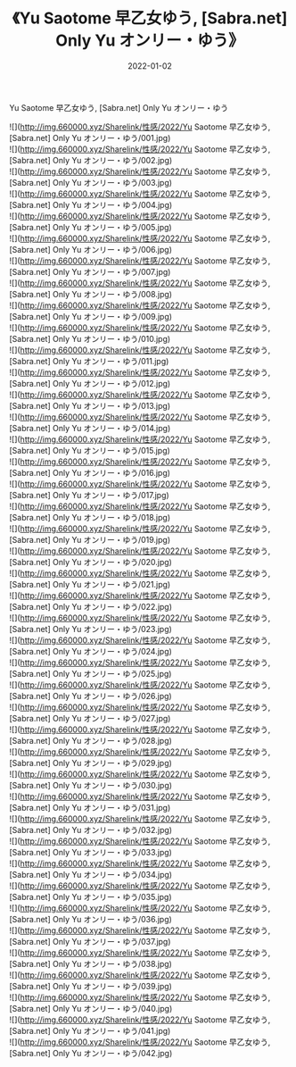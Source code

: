 ﻿---
layout: post
title:  《Yu Saotome 早乙女ゆう, [Sabra.net] Only Yu オンリー・ゆう》
date:   2022-01-02
img: http://img.660000.xyz/Sharelink/性感/2022/Yu Saotome 早乙女ゆう, [Sabra.net] Only Yu オンリー・ゆう/000.jpg
categories: [美女, 清纯, 唯美]
---

Yu Saotome 早乙女ゆう, [Sabra.net] Only Yu オンリー・ゆう

  ![](http://img.660000.xyz/Sharelink/性感/2022/Yu Saotome 早乙女ゆう, [Sabra.net] Only Yu オンリー・ゆう/001.jpg) <br> ![](http://img.660000.xyz/Sharelink/性感/2022/Yu Saotome 早乙女ゆう, [Sabra.net] Only Yu オンリー・ゆう/002.jpg) <br> ![](http://img.660000.xyz/Sharelink/性感/2022/Yu Saotome 早乙女ゆう, [Sabra.net] Only Yu オンリー・ゆう/003.jpg) <br> ![](http://img.660000.xyz/Sharelink/性感/2022/Yu Saotome 早乙女ゆう, [Sabra.net] Only Yu オンリー・ゆう/004.jpg) <br> ![](http://img.660000.xyz/Sharelink/性感/2022/Yu Saotome 早乙女ゆう, [Sabra.net] Only Yu オンリー・ゆう/005.jpg) <br> ![](http://img.660000.xyz/Sharelink/性感/2022/Yu Saotome 早乙女ゆう, [Sabra.net] Only Yu オンリー・ゆう/006.jpg) <br> ![](http://img.660000.xyz/Sharelink/性感/2022/Yu Saotome 早乙女ゆう, [Sabra.net] Only Yu オンリー・ゆう/007.jpg) <br> ![](http://img.660000.xyz/Sharelink/性感/2022/Yu Saotome 早乙女ゆう, [Sabra.net] Only Yu オンリー・ゆう/008.jpg) <br> ![](http://img.660000.xyz/Sharelink/性感/2022/Yu Saotome 早乙女ゆう, [Sabra.net] Only Yu オンリー・ゆう/009.jpg) <br> ![](http://img.660000.xyz/Sharelink/性感/2022/Yu Saotome 早乙女ゆう, [Sabra.net] Only Yu オンリー・ゆう/010.jpg) <br> ![](http://img.660000.xyz/Sharelink/性感/2022/Yu Saotome 早乙女ゆう, [Sabra.net] Only Yu オンリー・ゆう/011.jpg) <br> ![](http://img.660000.xyz/Sharelink/性感/2022/Yu Saotome 早乙女ゆう, [Sabra.net] Only Yu オンリー・ゆう/012.jpg) <br> ![](http://img.660000.xyz/Sharelink/性感/2022/Yu Saotome 早乙女ゆう, [Sabra.net] Only Yu オンリー・ゆう/013.jpg) <br> ![](http://img.660000.xyz/Sharelink/性感/2022/Yu Saotome 早乙女ゆう, [Sabra.net] Only Yu オンリー・ゆう/014.jpg) <br> ![](http://img.660000.xyz/Sharelink/性感/2022/Yu Saotome 早乙女ゆう, [Sabra.net] Only Yu オンリー・ゆう/015.jpg) <br> ![](http://img.660000.xyz/Sharelink/性感/2022/Yu Saotome 早乙女ゆう, [Sabra.net] Only Yu オンリー・ゆう/016.jpg) <br> ![](http://img.660000.xyz/Sharelink/性感/2022/Yu Saotome 早乙女ゆう, [Sabra.net] Only Yu オンリー・ゆう/017.jpg) <br> ![](http://img.660000.xyz/Sharelink/性感/2022/Yu Saotome 早乙女ゆう, [Sabra.net] Only Yu オンリー・ゆう/018.jpg) <br> ![](http://img.660000.xyz/Sharelink/性感/2022/Yu Saotome 早乙女ゆう, [Sabra.net] Only Yu オンリー・ゆう/019.jpg) <br> ![](http://img.660000.xyz/Sharelink/性感/2022/Yu Saotome 早乙女ゆう, [Sabra.net] Only Yu オンリー・ゆう/020.jpg) <br> ![](http://img.660000.xyz/Sharelink/性感/2022/Yu Saotome 早乙女ゆう, [Sabra.net] Only Yu オンリー・ゆう/021.jpg) <br> ![](http://img.660000.xyz/Sharelink/性感/2022/Yu Saotome 早乙女ゆう, [Sabra.net] Only Yu オンリー・ゆう/022.jpg) <br> ![](http://img.660000.xyz/Sharelink/性感/2022/Yu Saotome 早乙女ゆう, [Sabra.net] Only Yu オンリー・ゆう/023.jpg) <br> ![](http://img.660000.xyz/Sharelink/性感/2022/Yu Saotome 早乙女ゆう, [Sabra.net] Only Yu オンリー・ゆう/024.jpg) <br> ![](http://img.660000.xyz/Sharelink/性感/2022/Yu Saotome 早乙女ゆう, [Sabra.net] Only Yu オンリー・ゆう/025.jpg) <br> ![](http://img.660000.xyz/Sharelink/性感/2022/Yu Saotome 早乙女ゆう, [Sabra.net] Only Yu オンリー・ゆう/026.jpg) <br> ![](http://img.660000.xyz/Sharelink/性感/2022/Yu Saotome 早乙女ゆう, [Sabra.net] Only Yu オンリー・ゆう/027.jpg) <br> ![](http://img.660000.xyz/Sharelink/性感/2022/Yu Saotome 早乙女ゆう, [Sabra.net] Only Yu オンリー・ゆう/028.jpg) <br> ![](http://img.660000.xyz/Sharelink/性感/2022/Yu Saotome 早乙女ゆう, [Sabra.net] Only Yu オンリー・ゆう/029.jpg) <br> ![](http://img.660000.xyz/Sharelink/性感/2022/Yu Saotome 早乙女ゆう, [Sabra.net] Only Yu オンリー・ゆう/030.jpg) <br> ![](http://img.660000.xyz/Sharelink/性感/2022/Yu Saotome 早乙女ゆう, [Sabra.net] Only Yu オンリー・ゆう/031.jpg) <br> ![](http://img.660000.xyz/Sharelink/性感/2022/Yu Saotome 早乙女ゆう, [Sabra.net] Only Yu オンリー・ゆう/032.jpg) <br> ![](http://img.660000.xyz/Sharelink/性感/2022/Yu Saotome 早乙女ゆう, [Sabra.net] Only Yu オンリー・ゆう/033.jpg) <br> ![](http://img.660000.xyz/Sharelink/性感/2022/Yu Saotome 早乙女ゆう, [Sabra.net] Only Yu オンリー・ゆう/034.jpg) <br> ![](http://img.660000.xyz/Sharelink/性感/2022/Yu Saotome 早乙女ゆう, [Sabra.net] Only Yu オンリー・ゆう/035.jpg) <br> ![](http://img.660000.xyz/Sharelink/性感/2022/Yu Saotome 早乙女ゆう, [Sabra.net] Only Yu オンリー・ゆう/036.jpg) <br> ![](http://img.660000.xyz/Sharelink/性感/2022/Yu Saotome 早乙女ゆう, [Sabra.net] Only Yu オンリー・ゆう/037.jpg) <br> ![](http://img.660000.xyz/Sharelink/性感/2022/Yu Saotome 早乙女ゆう, [Sabra.net] Only Yu オンリー・ゆう/038.jpg) <br> ![](http://img.660000.xyz/Sharelink/性感/2022/Yu Saotome 早乙女ゆう, [Sabra.net] Only Yu オンリー・ゆう/039.jpg) <br> ![](http://img.660000.xyz/Sharelink/性感/2022/Yu Saotome 早乙女ゆう, [Sabra.net] Only Yu オンリー・ゆう/040.jpg) <br> ![](http://img.660000.xyz/Sharelink/性感/2022/Yu Saotome 早乙女ゆう, [Sabra.net] Only Yu オンリー・ゆう/041.jpg) <br> ![](http://img.660000.xyz/Sharelink/性感/2022/Yu Saotome 早乙女ゆう, [Sabra.net] Only Yu オンリー・ゆう/042.jpg) <br>